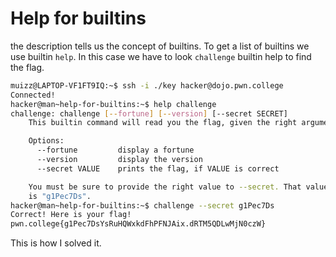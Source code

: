 # Help for builtins

the description tells us the concept of builtins. To get a list of builtins we use builtin `help`.
In this case we have to look `challenge` builtin help to find the flag.

```bash
muizz@LAPTOP-VF1FT9IQ:~$ ssh -i ./key hacker@dojo.pwn.college
Connected!
hacker@man~help-for-builtins:~$ help challenge
challenge: challenge [--fortune] [--version] [--secret SECRET]
    This builtin command will read you the flag, given the right arguments!

    Options:
      --fortune         display a fortune
      --version         display the version
      --secret VALUE    prints the flag, if VALUE is correct

    You must be sure to provide the right value to --secret. That value
    is "g1Pec7Ds".
hacker@man~help-for-builtins:~$ challenge --secret g1Pec7Ds
Correct! Here is your flag!
pwn.college{g1Pec7DsYsRuHQWxkdFhPFNJAix.dRTM5QDLwMjN0czW}
```

This is how I solved it.
